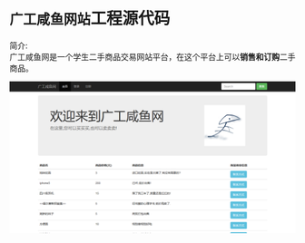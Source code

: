 `广工咸鱼网站`工程源代码
=======
简介:<br>
<tab>广工咸鱼网是一个学生二手商品交易网站平台，在这个平台上可以**销售和订购**二手商品。




![广工咸鱼网](https://github.com/JINLINBI/DBSYSTEM/blob/master/images/%E5%B9%BF%E5%B7%A5%E5%92%B8%E9%B1%BC%E7%BD%91%E7%AB%99%E4%B8%BB%E9%A1%B5%E5%9B%BE%E7%89%87.png)

